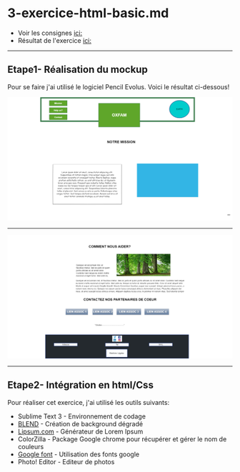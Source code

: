 # 3-exercice-html-basic.md

* Voir les consignes [ici:](https://github.com/becodeorg/lovelace-2/blob/master/01-La-prairie/html-css/3-exercice-html-basic.md)
* Résultat de l'exercice [ici:](https://makemyA.github.io/Learning-Environment/3-exercice-html-basic.md/)

***
## Etape1- Réalisation du mockup

Pour se faire j'ai utilisé le logiciel Pencil Evolus. Voici le résultat ci-dessous!


![Page1](mockup_p1.png)

***

![Page2](mockup_p2.png)

***

## Etape2- Intégration en html/Css

Pour réaliser cet exercice, j'ai utilisé les outils suivants:

* Sublime Text 3 - Environnement de codage
* [BLEND](http://www.colinkeany.com/blend/) - Création de background dégradé
* [Lipsum.com](https://fr.lipsum.com/) - Générateur de Lorem Ipsum
* ColorZilla - Package Google chrome pour récupérer et gérer le nom de couleurs
* [Google font](https://fonts.google.com/) - Utilisation des fonts google
* Photo! Editor - Editeur de photos